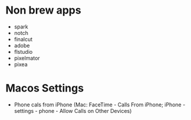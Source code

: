 # Non brew apps
- spark
- notch
- finalcut
- adobe
- flstudio
- pixelmator
- pixea

# Macos Settings
- Phone cals from iPhone (Mac: FaceTime - Calls From iPhone; iPhone - settings - phone - Allow Calls on Other Devices) 